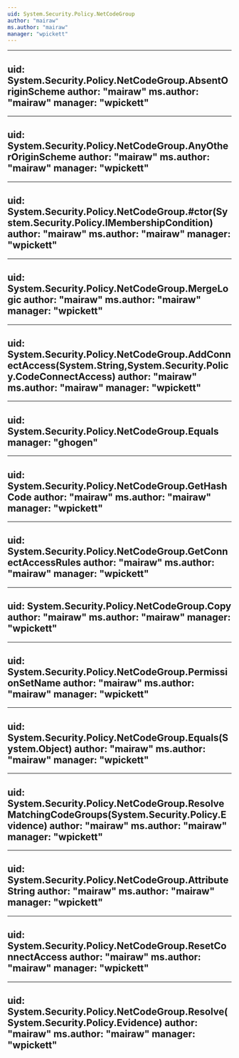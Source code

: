 ```yaml
---
uid: System.Security.Policy.NetCodeGroup
author: "mairaw"
ms.author: "mairaw"
manager: "wpickett"
---
```


---
uid: System.Security.Policy.NetCodeGroup.AbsentOriginScheme
author: "mairaw"
ms.author: "mairaw"
manager: "wpickett"
---

---
uid: System.Security.Policy.NetCodeGroup.AnyOtherOriginScheme
author: "mairaw"
ms.author: "mairaw"
manager: "wpickett"
---

---
uid: System.Security.Policy.NetCodeGroup.#ctor(System.Security.Policy.IMembershipCondition)
author: "mairaw"
ms.author: "mairaw"
manager: "wpickett"
---

---
uid: System.Security.Policy.NetCodeGroup.MergeLogic
author: "mairaw"
ms.author: "mairaw"
manager: "wpickett"
---

---
uid: System.Security.Policy.NetCodeGroup.AddConnectAccess(System.String,System.Security.Policy.CodeConnectAccess)
author: "mairaw"
ms.author: "mairaw"
manager: "wpickett"
---

---
uid: System.Security.Policy.NetCodeGroup.Equals
manager: "ghogen"
---

---
uid: System.Security.Policy.NetCodeGroup.GetHashCode
author: "mairaw"
ms.author: "mairaw"
manager: "wpickett"
---

---
uid: System.Security.Policy.NetCodeGroup.GetConnectAccessRules
author: "mairaw"
ms.author: "mairaw"
manager: "wpickett"
---

---
uid: System.Security.Policy.NetCodeGroup.Copy
author: "mairaw"
ms.author: "mairaw"
manager: "wpickett"
---

---
uid: System.Security.Policy.NetCodeGroup.PermissionSetName
author: "mairaw"
ms.author: "mairaw"
manager: "wpickett"
---

---
uid: System.Security.Policy.NetCodeGroup.Equals(System.Object)
author: "mairaw"
ms.author: "mairaw"
manager: "wpickett"
---

---
uid: System.Security.Policy.NetCodeGroup.ResolveMatchingCodeGroups(System.Security.Policy.Evidence)
author: "mairaw"
ms.author: "mairaw"
manager: "wpickett"
---

---
uid: System.Security.Policy.NetCodeGroup.AttributeString
author: "mairaw"
ms.author: "mairaw"
manager: "wpickett"
---

---
uid: System.Security.Policy.NetCodeGroup.ResetConnectAccess
author: "mairaw"
ms.author: "mairaw"
manager: "wpickett"
---

---
uid: System.Security.Policy.NetCodeGroup.Resolve(System.Security.Policy.Evidence)
author: "mairaw"
ms.author: "mairaw"
manager: "wpickett"
---
